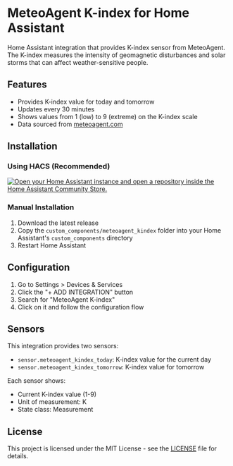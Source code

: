 # MeteoAgent K-index for Home Assistant

Home Assistant integration that provides K-index sensor from MeteoAgent. The K-index measures the intensity of geomagnetic disturbances and solar storms that can affect weather-sensitive people.

## Features

- Provides K-index value for today and tomorrow
- Updates every 30 minutes
- Shows values from 1 (low) to 9 (extreme) on the K-index scale
- Data sourced from [meteoagent.com](https://meteoagent.com/)

## Installation

### Using HACS (Recommended)

[![Open your Home Assistant instance and open a repository inside the Home Assistant Community Store.](https://my.home-assistant.io/badges/hacs_repository.svg)](https://my.home-assistant.io/redirect/hacs_repository/?owner=vchkhr&category=Integration&repository=ha-meteoagent-kindex)

### Manual Installation

1. Download the latest release
2. Copy the `custom_components/meteoagent_kindex` folder into your Home Assistant's `custom_components` directory
3. Restart Home Assistant

## Configuration

1. Go to Settings > Devices & Services
2. Click the "+ ADD INTEGRATION" button
3. Search for "MeteoAgent K-index"
4. Click on it and follow the configuration flow

## Sensors

This integration provides two sensors:

- `sensor.meteoagent_kindex_today`: K-index value for the current day
- `sensor.meteoagent_kindex_tomorrow`: K-index value for tomorrow

Each sensor shows:

- Current K-index value (1-9)
- Unit of measurement: K
- State class: Measurement

## License

This project is licensed under the MIT License - see the [LICENSE](LICENSE) file for details.
